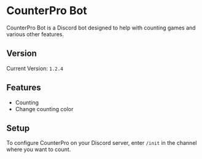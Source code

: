 # CounterPro Bot

CounterPro Bot is a Discord bot designed to help with counting games and various other features.

## Version

Current Version: `1.2.4`

## Features

- Counting 
- Change counting color

## Setup

To configure CounterPro on your Discord server, enter `/init` in the channel where you want to count.
